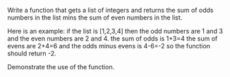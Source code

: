 Write a function that gets a list of integers and returns the sum of odds numbers in the list mins
the sum of even numbers in the list.

Here is an example:
if the list is [1,2,3,4] then the odd numbers are 1 and 3
and the even numbers are 2 and 4.
the sum of odds is 1+3=4
the sum of evens are 2+4=6
and the odds minus evens is 4-6=-2
so the function should return -2.

Demonstrate the use of the function.

